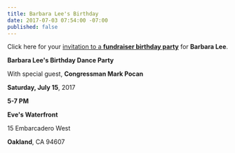 ```yaml
---
title: Barbara Lee's Birthday
date: 2017-07-03 07:54:00 -07:00
published: false
---
```


Click here for your [invitation to a **fundraiser birthday party**](https://secure.actblue.com/donate/071517birthday#rl1?refcode=em170702) for **Barbara Lee**.

**Barbara Lee's Birthday Dance Party**

With special guest, **Congressman Mark Pocan**

**Saturday, July 15**, 2017

**5-7 PM**

**​Eve's Waterfront**

15 Embarcadero West

**Oakland**, CA 94607​

